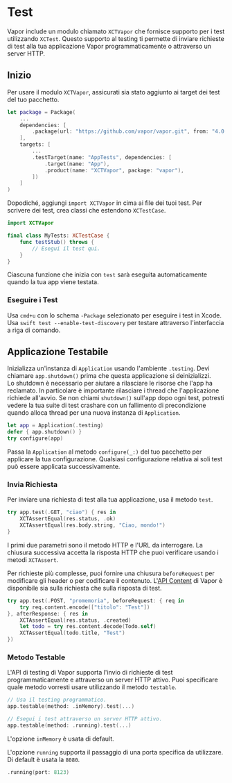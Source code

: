 # Test

Vapor include un modulo chiamato `XCTVapor` che fornisce supporto per i test utilizzando `XCTest`. Questo supporto al testing ti permette di inviare richieste di test alla tua applicazione Vapor programmaticamente o attraverso un server HTTP.

## Inizio

Per usare il modulo `XCTVapor`, assicurati sia stato aggiunto ai target dei test del tuo pacchetto.

```swift
let package = Package(
    ...
    dependencies: [
        .package(url: "https://github.com/vapor/vapor.git", from: "4.0.0")
    ],
    targets: [
        ...
        .testTarget(name: "AppTests", dependencies: [
            .target(name: "App"),
            .product(name: "XCTVapor", package: "vapor"),
        ])
    ]
)
```

Dopodiché, aggiungi `import XCTVapor` in cima ai file dei tuoi test. Per scrivere dei test, crea classi che estendono `XCTestCase`.

```swift
import XCTVapor

final class MyTests: XCTestCase {
    func testStub() throws {
    	// Esegui il test qui.
    }
}
```

Ciascuna funzione che inizia con `test` sarà eseguita automaticamente quando la tua app viene testata.

### Eseguire i Test

Usa `cmd+u` con lo schema `-Package` selezionato per eseguire i test in Xcode. Usa `swift test --enable-test-discovery` per testare attraverso l'interfaccia a riga di comando.

## Applicazione Testabile

Inizializza un'instanza di `Application` usando l'ambiente `.testing`. Devi chiamare `app.shutdown()` prima che questa applicazione si deinizializzi.  
Lo shutdown è necessario per aiutare a rilasciare le risorse che l'app ha reclamato. In particolare è importante rilasciare i thread che l'applicazione richiede all'avvio. Se non chiami `shutdown()` sull'app dopo ogni test, potresti vedere la tua suite di test crashare con un fallimento di precondizione quando alloca thread per una nuova instanza di `Application`.

```swift
let app = Application(.testing)
defer { app.shutdown() }
try configure(app)
```

Passa la `Application` al metodo `configure(_:)` del tuo pacchetto per applicare la tua configurazione. Qualsiasi configurazione relativa ai soli test può essere applicata successivamente.

### Invia Richiesta

Per inviare una richiesta di test alla tua applicazione, usa il metodo `test`.

```swift
try app.test(.GET, "ciao") { res in
    XCTAssertEqual(res.status, .ok)
    XCTAssertEqual(res.body.string, "Ciao, mondo!")
}
```

I primi due parametri sono il metodo HTTP e l'URL da interrogare. La chiusura successiva accetta la risposta HTTP che puoi verificare usando i metodi `XCTAssert`.

Per richieste più complesse, puoi fornire una chiusura `beforeRequest` per modificare gli header o per codificare il contenuto. L'[API Content](../basics/content.md) di Vapor è disponibile sia sulla richiesta che sulla risposta di test.

```swift
try app.test(.POST, "promemoria", beforeRequest: { req in
	try req.content.encode(["titolo": "Test"])
}, afterResponse: { res in
    XCTAssertEqual(res.status, .created)
    let todo = try res.content.decode(Todo.self)
    XCTAssertEqual(todo.title, "Test")
})
```

### Metodo Testable

L'API di testing di Vapor supporta l'invio di richieste di test programmaticamente e attraverso un server HTTP attivo. Puoi specificare quale metodo vorresti usare utilizzando il metodo `testable`.

```swift
// Usa il testing programmatico.
app.testable(method: .inMemory).test(...)

// Esegui i test attraverso un server HTTP attivo.
app.testable(method: .running).test(...)
```

L'opzione `inMemory` è usata di default.

L'opzione `running` supporta il passaggio di una porta specifica da utilizzare. Di default è usata la `8080`.

```swift
.running(port: 8123)
```
